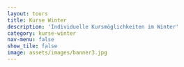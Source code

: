 ```yaml
---
layout: tours
title: Kurse Winter
description: 'Individuelle Kursmöglichkeiten im Winter'
category: kurse-winter
nav-menu: false
show_tile: false
image: assets/images/banner3.jpg
---
```

